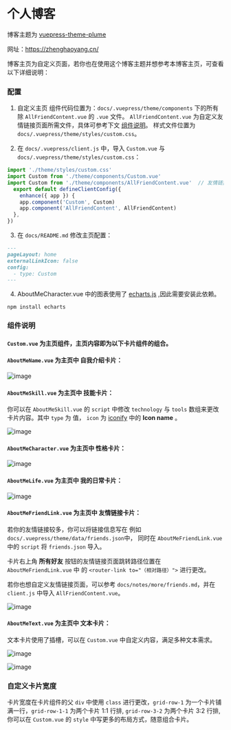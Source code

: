 # 个人博客

博客主题为 [vuepress-theme-plume](https://theme-plume.vuejs.press/)

网址：https://zhenghaoyang.cn/

博客主页为自定义页面，若你也在使用这个博客主题并想参考本博客主页，可查看以下详细说明：

### 配置

1. 自定义主页 组件代码位置为：`docs/.vuepress/theme/components` 下的所有除 `AllFriendContent.vue` 的 `.vue` 文件。
`AllFriendContent.vue` 为自定义友情链接页面所需文件，具体可参考下文 [组件说明](#组件说明)。
样式文件位置为 `docs/.vuepress/theme/styles/custom.css`。

2. 在 `docs/.vuepress/client.js` 中，导入 `Custom.vue` 与 `docs/.vuepress/theme/styles/custom.css`：

``` js
import './theme/styles/custom.css'
import Custom from './theme/components/Custom.vue'
import Custom from './theme/components/AllFriendContent.vue'  // 友情链接页面所需组件
  export default defineClientConfig({
    enhance({ app }) {
    app.component('Custom', Custom)
    app.component('AllFriendContent', AllFriendContent)  
  },
})
```

3. 在 `docs/README.md` 修改主页配置：

```markdown
---
pageLayout: home
externalLinkIcon: false
config:
  - type: Custom
---
```

4. AboutMeCharacter.vue 中的图表使用了 [echarts.js](https://echarts.apache.org/zh/index.html) ,因此需要安装此依赖。

```shell
npm install echarts
```

### 组件说明

#### `Custom.vue` 为主页组件，主页内容即为以下卡片组件的组合。

#### `AboutMeName.vue` 为主页中 **自我介绍卡片**：

![image](https://github.com/user-attachments/assets/a809cdd3-838c-4218-92f7-b3423153cfbd)

#### `AboutMeSkill.vue` 为主页中 **技能卡片**：

你可以在 `AboutMeSkill.vue` 的 `script` 中修改 `technology` 与 `tools` 数组来更改卡片内容。其中 `type` 为 值，
`icon` 为 [iconify](https://icon-sets.iconify.design/) 中的 **Icon name** 。

![image](https://github.com/user-attachments/assets/53e8d05f-4d83-4fe0-a603-f4968834f51b)

#### `AboutMeCharacter.vue` 为主页中 **性格卡片**：

![image](https://github.com/user-attachments/assets/2a57a3f8-9afd-4e98-a777-e5842cecce53)

#### `AboutMeLife.vue` 为主页中 **我的日常卡片**：

![image](https://github.com/user-attachments/assets/f8bf49f4-8a5b-424f-b551-20858296f316)

#### `AboutMeFriendLink.vue` 为主页中 **友情链接卡片**：

若你的友情链接较多，你可以将链接信息写在 例如 `docs/.vuepress/theme/data/friends.json`中，
同时在 `AboutMeFriendLink.vue` 中的 `script` 将 `friends.json` 导入。

卡片右上角 **所有好友** 按钮的友情链接页面跳转路径位置在  `AboutMeFriendLink.vue` 中 的 `<router-link to="（相对路径）">` 进行更改。

若你也想自定义友情链接页面，可以参考 `docs/notes/more/friends.md`，并在 `client.js` 中导入 `AllFriendContent.vue`。

![image](https://github.com/user-attachments/assets/7a1207f0-ff82-4fba-beb4-f87ce7e6f4a7)

#### `AboutMeText.vue` 为主页中 **文本卡片**：

文本卡片使用了插槽，可以在 `Custom.vue` 中自定义内容，满足多种文本需求。

![image](https://github.com/user-attachments/assets/d69ec01a-9012-46c4-9f60-5665c5387432)

![image](https://github.com/user-attachments/assets/615c4be7-dc1d-4c16-84b4-2b87e8a9b2d9)

### 自定义卡片宽度

卡片宽度在卡片组件的父 `div` 中使用 `class` 进行更改，`grid-row-1` 为一个卡片铺满一行，`grid-row-1-1` 为两个卡片 1:1 行排, `grid-row-3-2` 为两个卡片 3:2 行排,你可以在 `Custom.vue` 的 `style` 中写更多的布局方式，随意组合卡片。
